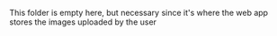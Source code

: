 This folder is empty here, but necessary since it's where the web app stores the images uploaded by the user
